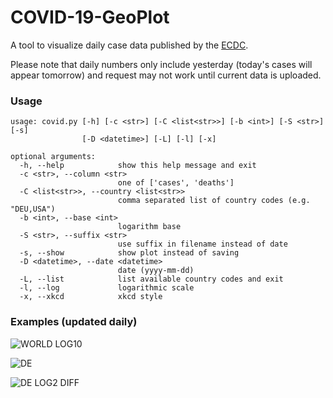 # COVID-19-GeoPlot

A tool to visualize daily case data published by the [ECDC](https://www.ecdc.europa.eu/en/copyright).

Please note that daily numbers only include yesterday (today's cases will appear tomorrow) and request may not work until current data is uploaded.

### Usage

```
usage: covid.py [-h] [-c <str>] [-C <list<str>>] [-b <int>] [-S <str>] [-s]
                [-D <datetime>] [-L] [-l] [-x]

optional arguments:
  -h, --help            show this help message and exit
  -c <str>, --column <str>
                        one of ['cases', 'deaths']
  -C <list<str>>, --country <list<str>>
                        comma separated list of country codes (e.g. "DEU,USA")
  -b <int>, --base <int>
                        logarithm base
  -S <str>, --suffix <str>
                        use suffix in filename instead of date
  -s, --show            show plot instead of saving
  -D <datetime>, --date <datetime>
                        date (yyyy-mm-dd)
  -L, --list            list available country codes and exit
  -l, --log             logarithmic scale
  -x, --xkcd            xkcd style
```

### Examples (updated daily)

![WORLD LOG10](https://gitlab.com/s9latimm/covid-19-geoplot/-/jobs/artifacts/master/raw/plots/covid-19-world-cases-example.svg?job=deploy&sanitize=true)

![DE](https://gitlab.com/s9latimm/covid-19-geoplot/-/jobs/artifacts/master/raw/plots/covid-19-deu-cases-example.svg?job=deploy&sanitize=true)

![DE LOG2 DIFF](https://gitlab.com/s9latimm/covid-19-geoplot/-/jobs/artifacts/master/raw/plots/covid-19-deu-cases-log2-example.svg?job=deploy&sanitize=true)
